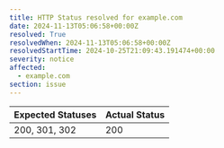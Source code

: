 ```yaml
---
title: HTTP Status resolved for example.com
date: 2024-11-13T05:06:58+00:00Z
resolved: True
resolvedWhen: 2024-11-13T05:06:58+00:00Z
resolvedStartTime: 2024-10-25T21:09:43.191474+00:00
severity: notice
affected:
  - example.com
section: issue
---
```


| Expected Statuses | Actual Status  |
|-------------------|----------------|
| 200, 301, 302 | 200 |
